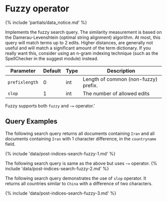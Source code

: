 # Fuzzy operator

{% include 'partials/data_notice.md' %}

Implements the fuzzy search query. The similarity measurement is based on the Damerau-Levenshtein (optimal string alignment) algorithm. At most, this query will match terms up to 2 edits. Higher distances, are generally not useful and will match a significant amount of the term dictionary. If you really want this, consider using an n-gram indexing technique (such as the SpellChecker in the suggest module) instead.

Parameter |Default |Type |Description
--- | --- | --- | ---
`prefixlength` |0 |int |Length of common (non-fuzzy) prefix.
`slop` |1 |int |The number of allowed edits

<div class="tip">
Fuzzy supports both <code>fuzzy</code> and <code>~=</code> operator.'
</div>

## Query Examples
The following search query returns all documents containing `Iran` and all documents containing `Iran` with 1 character difference, in the `countryname` field.

{% include 'data/post-indices-search-fuzzy-1.md' %}

The following search query is same as the above but uses `~=` operator.
{% include  'data/post-indices-search-fuzzy-2.md' %}

The following search query demonstrates the use of `slop` operator. It returns all countries similar to `China` with a difference of two characters.

{% include 'data/post-indices-search-fuzzy-3.md' %}

